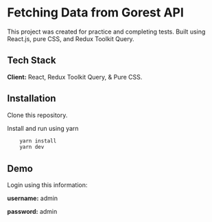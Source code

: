 
# Fetching Data from Gorest API

This project was created for practice and completing tests. Built using React.js, pure CSS, and Redux Toolkit Query.


## Tech Stack

**Client:** React, Redux Toolkit Query, & Pure CSS.



## Installation

Clone this repository.

Install and run using yarn
```bash
    yarn install
    yarn dev
```

    
## Demo

Login using this information:

**username:** admin

**password:** admin



